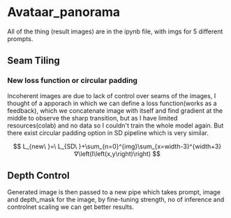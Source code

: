 # Avataar_panorama

All of the thing (result images) are in the ipynb file, with imgs for 5 different prompts. 
## Seam Tiling

### New loss function or circular padding
Incoherent images are due to lack of control over seams of the images, I thought of a apporach in which we can define a loss function(works as a feedback), which we concatenate image with itself and find gradient at the middle to observe the sharp transition, but as I have limited resources(colab) and no data so I couldn't train the whole model again.
But there exist circular padding option in SD pipeline which is very similar.

```math

L_{new\ }=\ L_{SD\ }+\sum_{n=0}^{img}\sum_{x=width-3}^{width+3}∇\left(I\left(x,y\right)\right)

```

## Depth Control
Generated image is then passed to a new pipe which takes prompt, image and depth_mask for the image, by fine-tuning strength, no of inference and controlnet scaling we can get better results. 

